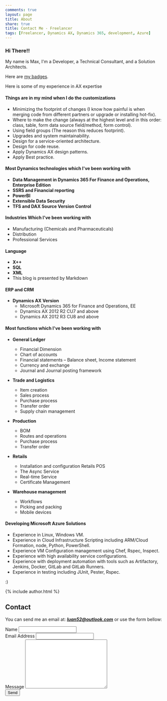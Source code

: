 ```yaml
---
comments: true
layout: page
title: About
share: true
title: Contact Me - Freelancer
tags: [Freelancer, Dynamics AX, Dynamics 365, development, Azure]
---
```


### Hi There!!

My name is Max, I'm a Developer, a Technical Consultant, and a Solution Architects.

Here are [my badges](https://www.youracclaim.com/users/nguyen-max).

Here is some of my experience in AX expertise

#### Things are in my mind when I do the customizations

  * Minimizing the footprint of changes (I know how painful is when merging code from different partners or upgrade or installing hot-fix).
  * Where to make the change (always at the highest level and in this order: class, table, form data source field/method, form control).
  * Using field groups (The reason this reduces footprint).
  * Upgrades and system maintainability.
  * Design for a service-oriented architecture.
  * Design for code reuse.
  * Apply Dynamics AX design patterns.
  * Apply Best practice.
	
#### Most Dynamics technologies which I've been working with	

  * **Data Management in Dynamics 365 For Finance and Operations, Enterprise Edition**
  * **SSRS and Financial reporting**
  * **PowerBI**
  * **Extensible Data Security**
  * **TFS and DAX Source Version Control**
  
#### Industries Which I've been working with

  * Manufacturing (Chemicals and Pharmaceuticals)
  * Distribution
  * Professional Services
  
#### Language

  * **X++**
  * **SQL**
  * **XML**
  * This blog is presented by Markdown
  
#### ERP and CRM

  * **Dynamics AX Version**
	* Microsoft Dynamics 365 for Finance and Operations, EE
	* Dynamics AX 2012 R2 CU7 and above
    * Dynamics AX 2012 R3 CU8 and above
	
#### Most functions which I've been working with

  * **General Ledger**
	* Financial Dimension
	* Chart of accounts
	* Financial statements – Balance sheet, Income statement
	* Currency and exchange
	* Journal and Journal posting framework

  * **Trade and Logistics**
	* Item creation
	* Sales process
	* Purchase process
	* Transfer order
	* Supply chain management
	
  * **Production**
	* BOM
	* Routes and operations
	* Purchase process
	* Transfer order
	
  * **Retails**
	* Installation and configuration Retails POS
	* The Async Service
	* Real-time Service
	* Certificate Management
	
  * **Warehouse management**
	* Workflows
	* Picking and packing
	* Mobile devices

#### Developing Microsoft Azure Solutions

  * Experience in Linux, Windows VM.
  * Experience in Cloud Infrastructure Scripting including ARM/Cloud Formation, node, Python, PowerShell.
  * Experience VM Configuration management using Chef, Rspec, Inspect.
  * Experience with high availability service configurations.
  * Experience with deployment automation with tools such as Artifactory, Jenkins, Docker, GitLab and GitLab Runners.
  * Experience in testing including JUnit, Pester, Rspec.

:)

{% include author.html %}
	
## Contact

You can send me an email at: _**luan52@outlook.com**_ or use the form bellow:

<form action="http://formspree.io/luan52@outlook.com" method="post">
	<label for="name">Name</label>    
	<input type="text" id="name" name="name" class="full-width"><br>
	<label for="email">Email Address</label>
	<input type="email" id="email" name="_replyto" class="full-width"><br>
	<label for="message">Message</label>
	<textarea name="message" id="message" cols="30" rows="10" class="full-width"></textarea><br>
	<div markdown="0"><input type="submit" value="Send" class="btn btn-success" /></div>
</form>



<link rel='stylesheet' type='text/css' href='{{site.url}}/assets/css/contact.css' />


<script>
	jQuery(document).ready(function($){
	if( $('.floating-labels').length > 0 ) floatLabels();

	function floatLabels() {
		var inputFields = $('.floating-labels .cd-label').next();
		inputFields.each(function(){
			var singleInput = $(this);
			//check if user is filling one of the form fields
			checkVal(singleInput);
			singleInput.on('change keyup', function(){
				checkVal(singleInput);
			});
		});
	}

	function checkVal(inputField) {
		( inputField.val() == '' ) ? inputField.prev('.cd-label').removeClass('float') : inputField.prev('.cd-label').addClass('float');
	}
	});
</script>
